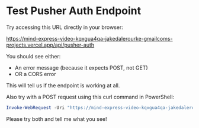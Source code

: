 # Test Pusher Auth Endpoint

Try accessing this URL directly in your browser:

https://mind-express-video-kqxgua4qa-jakedalerourke-gmailcoms-projects.vercel.app/api/pusher-auth

You should see either:
- An error message (because it expects POST, not GET)
- OR a CORS error

This will tell us if the endpoint is working at all.

Also try with a POST request using this curl command in PowerShell:

```powershell
Invoke-WebRequest -Uri "https://mind-express-video-kqxgua4qa-jakedalerourke-gmailcoms-projects.vercel.app/api/pusher-auth" -Method POST -ContentType "application/json" -Body '{"socket_id":"test","channel_name":"presence-room-ME12345","nickname":"Test"}' | Select-Object -ExpandProperty Content
```

Please try both and tell me what you see!
